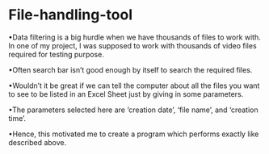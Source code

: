 # File-handling-tool

•Data filtering is a big hurdle when we have thousands of files to work with. In one of my project, I was supposed to work with thousands of video files required for testing purpose.

•Often search bar isn’t good enough by itself to search the required files.

•Wouldn’t it be great if we can tell the computer about all the files you want to see to be listed in an Excel Sheet just by giving in some parameters.

•The parameters selected here are ‘creation date’, ‘file name’, and ‘creation time’.

•Hence, this motivated me to create a program which performs exactly like described above.
